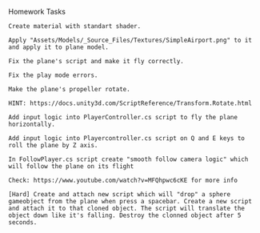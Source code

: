 Homework Tasks

    Create material with standart shader.

    Apply "Assets/Models/_Source_Files/Textures/SimpleAirport.png" to it and apply it to plane model.

    Fix the plane's script and make it fly correctly.

    Fix the play mode errors.

    Make the plane's propeller rotate.

    HINT: https://docs.unity3d.com/ScriptReference/Transform.Rotate.html

    Add input logic into PlayerController.cs script to fly the plane horizontally.

    Add input logic into Playercontroller.cs script on Q and E keys to roll the plane by Z axis.

    In FollowPlayer.cs script create "smooth follow camera logic" which will follow the plane on its flight

    Check: https://www.youtube.com/watch?v=MFQhpwc6cKE for more info

    [Hard] Create and attach new script which will "drop" a sphere gameobject from the plane when press a spacebar. Create a new script and attach it to that cloned object. The script will translate the object down like it's falling. Destroy the clonned object after 5 seconds.
